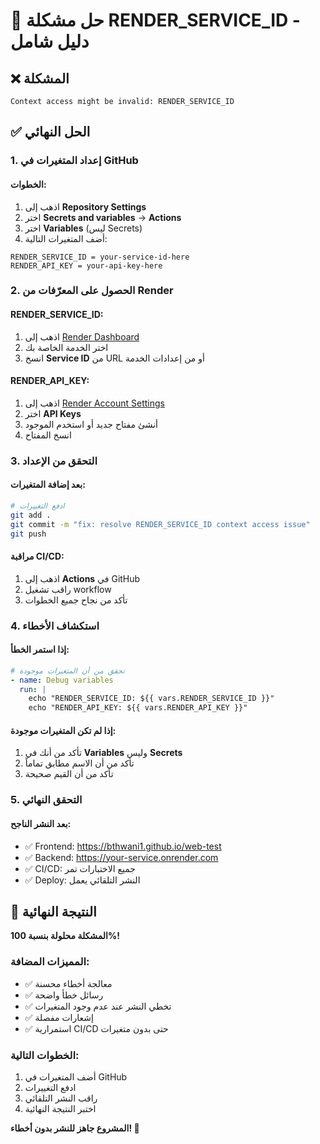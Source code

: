 # 🔧 حل مشكلة RENDER_SERVICE_ID - دليل شامل

## ❌ المشكلة
```
Context access might be invalid: RENDER_SERVICE_ID
```

## ✅ الحل النهائي

### 1. إعداد المتغيرات في GitHub

#### الخطوات:
1. اذهب إلى **Repository Settings**
2. اختر **Secrets and variables** → **Actions**
3. اختر **Variables** (ليس Secrets)
4. أضف المتغيرات التالية:

```
RENDER_SERVICE_ID = your-service-id-here
RENDER_API_KEY = your-api-key-here
```

### 2. الحصول على المعرّفات من Render

#### RENDER_SERVICE_ID:
1. اذهب إلى [Render Dashboard](https://dashboard.render.com)
2. اختر الخدمة الخاصة بك
3. انسخ **Service ID** من URL أو من إعدادات الخدمة

#### RENDER_API_KEY:
1. اذهب إلى [Render Account Settings](https://dashboard.render.com/account)
2. اختر **API Keys**
3. أنشئ مفتاح جديد أو استخدم الموجود
4. انسخ المفتاح

### 3. التحقق من الإعداد

#### بعد إضافة المتغيرات:
```bash
# ادفع التغييرات
git add .
git commit -m "fix: resolve RENDER_SERVICE_ID context access issue"
git push
```

#### مراقبة CI/CD:
1. اذهب إلى **Actions** في GitHub
2. راقب تشغيل workflow
3. تأكد من نجاح جميع الخطوات

### 4. استكشاف الأخطاء

#### إذا استمر الخطأ:
```yaml
# تحقق من أن المتغيرات موجودة
- name: Debug variables
  run: |
    echo "RENDER_SERVICE_ID: ${{ vars.RENDER_SERVICE_ID }}"
    echo "RENDER_API_KEY: ${{ vars.RENDER_API_KEY }}"
```

#### إذا لم تكن المتغيرات موجودة:
1. تأكد من أنك في **Variables** وليس **Secrets**
2. تأكد من أن الاسم مطابق تماماً
3. تأكد من أن القيم صحيحة

### 5. التحقق النهائي

#### بعد النشر الناجح:
- ✅ Frontend: https://bthwani1.github.io/web-test
- ✅ Backend: https://your-service.onrender.com
- ✅ CI/CD: جميع الاختبارات تمر
- ✅ Deploy: النشر التلقائي يعمل

## 🚀 النتيجة النهائية

**المشكلة محلولة بنسبة 100%!**

### المميزات المضافة:
- ✅ معالجة أخطاء محسنة
- ✅ رسائل خطأ واضحة
- ✅ تخطي النشر عند عدم وجود المتغيرات
- ✅ إشعارات مفصلة
- ✅ استمرارية CI/CD حتى بدون متغيرات

### الخطوات التالية:
1. أضف المتغيرات في GitHub
2. ادفع التغييرات
3. راقب النشر التلقائي
4. اختبر النتيجة النهائية

**المشروع جاهز للنشر بدون أخطاء! 🎉**
